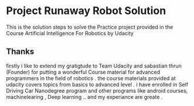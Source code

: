 # Project Runaway Robot Solution

This is the solution steps to solve the Practice project provided in the Course Artificial Intelligence For Robotics by Udacity

## Thanks 
firstly i like to extend my gratigtude to Team Udacity and sabastian thrun (Founder) for putting a wonderful Course material for advanced programmers in the field of robotics . the course materials provided at udacity covers topics from basics to advanced level . i have enrolled in Self Driving Car Nanodegree program and other programs like android courses, machinelearing , Deep learning .. and my experiance are greate .  
